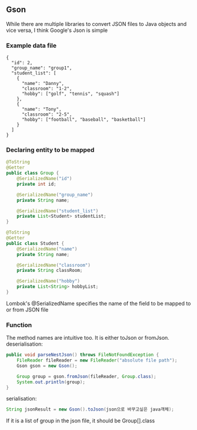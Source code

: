 ## Gson
While there are multiple libraries to convert JSON files to Java objects and vice versa, I think Google's Json is simple

### Example data file
```
{
  "id": 2,
  "group_name": "group1",
  "student_list": [
    {
      "name": "Danny",
      "classroom": "1-2",
      "hobby": ["golf", "tennis", "squash"]
    },
    {
      "name": "Tony",
      "classroom": "2-5",
      "hobby": ["football", "baseball", "basketball"]
    }
  ]
}
```

### Declaring entity to be mapped 
```java
@ToString
@Getter
public class Group {
    @SerializedName("id")
    private int id;

    @SerializedName("group_name")
    private String name;

    @SerializedName("student_list")
    private List<Student> studentList;
}

@ToString
@Getter
public class Student {
    @SerializedName("name")
    private String name;

    @SerializedName("classroom")
    private String classRoom;

    @SerializedName("hobby")
    private List<String> hobbyList;
}
```
Lombok's @SerializedName specifies the name of the field to be mapped to or from JSON file

### Function
The method names are intuitive too. It is either toJson or fromJson.
deserialisation:
```java
public void parseNestJson() throws FileNotFoundException {
    FileReader fileReader = new FileReader("absolute file path");
    Gson gson = new Gson();

    Group group = gson.fromJson(fileReader, Group.class);
    System.out.println(group);
}
```

serialisation:
```java
String jsonResult = new Gson().toJson(json으로 바꾸고싶은 java객체);
```

If it is a list of group in the json file, it should be Group[].class
